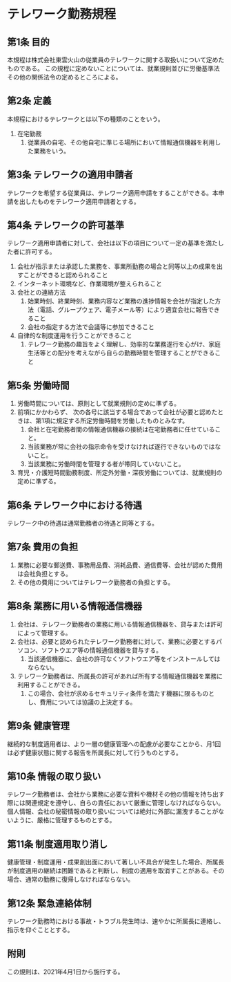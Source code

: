 # テレワーク勤務規程

## 第1条 目的

本規程は株式会社東雲火山の従業員のテレワークに関する取扱いについて定めたものである。 この規程に定めないことについては、就業規則並びに労働基準法その他の関係法令の定めるところによる。

## 第2条 定義

 本規程におけるテレワークとは以下の種類のことをいう。

1. 在宅勤務
	1. 従業員の自宅、その他自宅に準じる場所において情報通信機器を利用した業務をいう。

## 第3条 テレワークの適用申請者

テレワークを希望する従業員は、テレワーク適用申請をすることができる。本申請を出したものをテレワーク適用申請者とする。

## 第4条 テレワークの許可基準

テレワーク適用申請者に対して、会社は以下の項目について一定の基準を満たした者に許可する。

1. 会社が指示または承認した業務を、事業所勤務の場合と同等以上の成果を出すことができると認められること
2. インターネット環境など、作業環境が整えられること
3. 会社との連絡方法
	1. 始業時刻、終業時刻、業務内容など業務の進捗情報を会社が指定した方法（電話、グループウェア、電子メール等）により適宜会社に報告できること
	2. 会社の指定する方法で会議等に参加できること
4. 自律的な制度運用を行うことができること
	1. テレワーク勤務の趣旨をよく理解し、効率的な業務遂行を心がけ、家庭生活等との配分を考えながら自らの勤務時間を管理することができること

## 第5条 労働時間

1. 労働時間については、原則として就業規則の定めに準ずる。
2. 前項にかかわらず、 次の各号に該当する場合であって会社が必要と認めたときは、第1項に規定する所定労働時間を労働したものとみなす。
	1. 会社と在宅勤務者間の情報通信機器の接続は在宅勤務者に任せていること。
	2. 当該業務が常に会社の指示命令を受けなければ遂行できないものではないこと。
	3. 当該業務に労働時間を管理する者が帯同していないこと。
3. 育児・介護短時間勤務制度、所定外労働・深夜労働については、就業規則の定めに準ずる。

## 第6条 テレワーク中における待遇

テレワーク中の待遇は通常勤務者の待遇と同等とする。

## 第7条 費用の負担

1. 業務に必要な郵送費、事務用品費、消耗品費、通信費等、会社が認めた費用は会社負担とする。
2. その他の費用についてはテレワーク勤務者の負担とする。

## 第8条 業務に用いる情報通信機器

1. 会社は、テレワーク勤務者の業務に用いる情報通信機器を、貸与または許可によって管理する。
2. 会社は、必要と認められたテレワーク勤務者に対して、業務に必要とするパソコン、ソフトウエア等の情報通信機器を貸与する。
	1. 当該通信機器に、会社の許可なくソフトウエア等をインストールしてはならない。
3. テレワーク勤務者は、所属長の許可があれば所有する情報通信機器を業務に利用することができる。
	1. この場合、会社が求めるセキュリティ条件を満たす機器に限るものとし、費用については協議の上決定する。

## 第9条 健康管理

継続的な制度適用者は、より一層の健康管理への配慮が必要なことから、月1回は必ず健康状態に関する報告を所属長に対して行うものとする。

## 第10条 情報の取り扱い

テレワーク勤務者は、会社から業務に必要な資料や機材その他の情報を持ち出す際には関連規定を遵守し、自らの責任において厳重に管理しなければならない。個人情報、会社の秘密情報の取り扱いについては絶対に外部に漏洩することがないように、厳格に管理するものとする。

## 第11条 制度適用取り消し

健康管理・制度運用・成果創出面において著しい不具合が発生した場合、所属長が制度適用の継続は困難であると判断し、制度の適用を取消すことがある。その場合、通常の勤務に復帰しなければならない。

## 第12条 緊急連絡体制

テレワーク勤務時における事故・トラブル発生時は、速やかに所属長に連絡し、指示を仰ぐこととする。

## 附則

この規則は、2021年4月1日から施行する。
